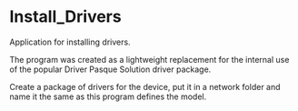 # Install_Drivers
 
Application for installing drivers.

The program was created as a lightweight replacement for the internal use of the popular Driver Pasque Solution driver package.

Create a package of drivers for the device, put it in a network folder and name it the same as this program defines the model. 
